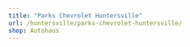```yaml
---
title: "Parks Chevrolet Huntersville"
url: /huntersville/parks-chevrolet-huntersville/
shop: Autohaus
---
```

